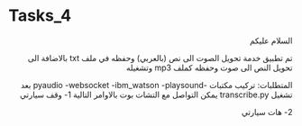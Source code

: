 # Tasks_4
<div dir=rtl>
   السلام عليكم
 
  
  تم تطبيق خدمة تحويل الصوت الى نص (بالعربي) وحفظه في ملف txt بالاضافة الى تحويل النص الى صوت وحفظه كملف mp3 وتشغيله

  المتطلبات:
  تركيب مكتبات
  -pyaudio
  -websocket
  -ibm_watson
  -playsound
  بعد تشغيل transcribe.py  يمكن التواصل مع التشات بوت بالاوامر التالية
  1- وقف سيارتي

  2- هات سيارتي

  
  
